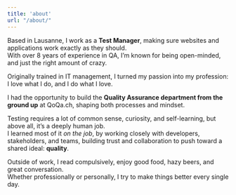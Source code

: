 ```yaml
---
title: 'about'
url: "/about/"
---
```


Based in Lausanne, I work as a **Test Manager**, making sure websites and applications work exactly as they should.  
With over 8 years of experience in QA, I’m known for being open-minded, and just the right amount of crazy.

Originally trained in IT management, I turned my passion into my profession:  
I love what I do, and I do what I love.

I had the opportunity to build the **Quality Assurance department from the ground up** at QoQa.ch, shaping both processes and mindset.


Testing requires a lot of common sense, curiosity, and self-learning, but above all, it’s a deeply human job.  
I learned most of it *on the job*, by working closely with developers, stakeholders, and teams, building trust and collaboration to push toward a shared ideal: **quality**.

Outside of work, I read compulsively, enjoy good food, hazy beers, and great conversation.  
Whether professionally or personally, I try to make things better every single day.

